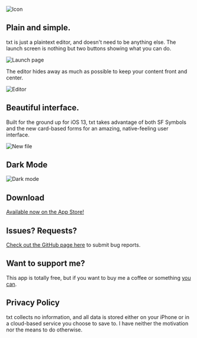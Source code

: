 ![Icon](https://thepotatoking55.github.io/txt4ios/images/icon_rounded.png)

## Plain and simple.

 txt is just a plaintext editor, and doesn't need to be anything else. The launch screen is nothing but two buttons showing what you can do.
 
![Launch page](https://thepotatoking55.github.io/txt4ios/images/startup.png)
 
 The editor hides away as much as possible to keep your content front and center.
 
![Editor](https://thepotatoking55.github.io/txt4ios/images/editor.png)
 
## Beautiful interface.
 
 Built for the ground up for iOS 13, txt takes advantage of both SF Symbols and the new card-based forms for an amazing, native-feeling user interface.
 
![New file](https://thepotatoking55.github.io/txt4ios/images/newfile.png)
 
## Dark Mode

![Dark mode](https://thepotatoking55.github.io/txt4ios/images/darkmodecomposite.png)

## Download

 [Available now on the App Store!](https://apps.apple.com/us/app/txt-plaintext-editor/id1484729410)

## Issues? Requests?

 [Check out the GitHub page here](https://github.com/ThePotatoKing55/txt4ios/issues) to submit bug reports.
 
## Want to support me?

 This app is totally free, but if you want to buy me a coffee or something [you can](https://www.paypal.me/kalvincline).

## Privacy Policy

 txt collects no information, and all data is stored either on your iPhone or in a cloud-based service you choose to save to. I have neither the motivation nor the means to do otherwise.
